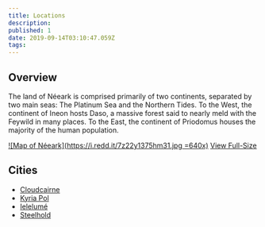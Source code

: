 ```yaml
---
title: Locations
description: 
published: 1
date: 2019-09-14T03:10:47.059Z
tags: 
---
```


## Overview
The land of Néeark is comprised primarily of two continents, separated by two main seas: The Platinum Sea and the Northern Tides. To the West, the continent of Ineon hosts Daso, a massive forest said to nearly meld with the Feywild in many places. To the East, the continent of Priodomus houses the majority of the human population.

[![Map of Néeark](https://i.redd.it/7z22y1375hm31.jpg =640x)](https://i.redd.it/7z22y1375hm31.jpg)
[<i class="mdi mdi-magnify-plus-outline"></i>View Full-Size](https://i.redd.it/7z22y1375hm31.jpg)



## Cities
- [Cloudcairne](/locations/cloudcairne)
- [Kyria Pol](/locations/kyria-pol)
- [Ielelumé](/locations/ielelume)
- [Steelhold](/locations/steelhold)